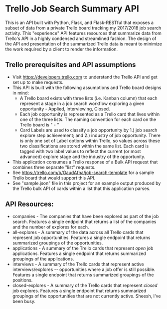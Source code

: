# Trello Job Search Summary API
This is an API built with Python, Flask, and Flask-RESTful that exposes a subset of data from a private Trello board tracking my 2017/2018 job search activity. This "experience" API features resources that summarize data from Trello's API in a highly condensed and streamlined fashion. The design of the API and presentation of the summarized Trello data is meant to minimize the work required by a client to render the information.

## Trello prerequisites and API assumptions
* Visit https://developers.trello.com to understand the Trello API and get set up to make requests.
* This API is built with the following assumptions and Trello board designs in mind:
  * A Trello board exists with three lists (i.e. Kanban column) that each represent a stage in a job search workflow exploring a given opportunity - Applied, Interviewing, Closed.
  * Each job opportunity is represented as a Trello card that lives within one of the three lists. The naming convention for each card on the Trello board is "<Company Name> - <Job Title>"
  * Card Labels are used to classify a job opportunity by 1.) job search explore step achievement; and 2.) industry of job opportunity. There is only one set of Label options within Trello, so values across these two classifications are stored within the same list. Each card is tagged with two label values to reflect the current (or most advanced) explore stage and the industry of the opportunity.
* This application consumes a Trello response of a Bulk API request that combines three separate "list" requests.
* See https://trello.com/b/OaudAfna/job-search-template for a sample Trello board that would support this API.
* See "sample.json" file in this project for an example output produced by the Trello bulk API of cards within a list that this application parses.

## API Resources:
* companies - The companies that have been explored as part of the job search. Features a single endpoint that returns a list of the companies and the number of explores for each.
* all-explores - A summary of the data across all Trello cards that represent job opportunities. Features a single endpoint that returns summarized groupings of the opportunities.
* applications - A summary of the Trello cards that represent *open* job applications. Features a single endpoint that returns summarized groupings of the applications.
* interviews - A summary of the Trello cards that represent active interviews/explores -- opportunities where a job offer is still possible. Features a single endpoint that returns summarized groupings of the positions.
* closed-explores - A summary of the Trello cards that represent *closed* job explores. Features a single endpoint that returns summarized groupings of the opportunities that are not currently active. Sheesh, I've been busy.
